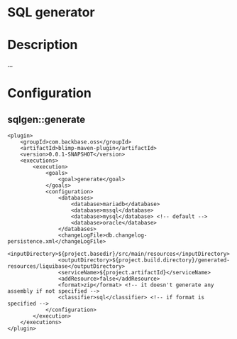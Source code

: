 # SQL generator

# Description

...

# Configuration

## sqlgen::generate

    <plugin>
        <groupId>com.backbase.oss</groupId>
        <artifactId>blimp-maven-plugin</artifactId>
        <version>0.0.1-SNAPSHOT</version>
        <executions>
            <execution>
                <goals>
                    <goal>generate</goal>
                </goals>
                <configuration>
                    <databases>
                        <database>mariadb</database>
                        <database>mssql</database>
                        <database>mysql</database> <!-- default -->
                        <database>oracle</database>
                    </databases>
                    <changeLogFile>db.changelog-persistence.xml</changeLogFile>
                    <inputDirectory>${project.basedir}/src/main/resources</inputDirectory>
                    <outputDirectory>${project.build.directory}/generated-resources/liquibase</outputDirectory>
                    <serviceName>${project.artifactId}</serviceName>
                    <addResource>false</addResource>
                    <format>zip</format> <!-- it doesn't generate any assembly if not specified -->
                    <classifier>sql</classifier> <!-- if format is specified -->
                </configuration>
            </execution>
        </executions>
    </plugin>
